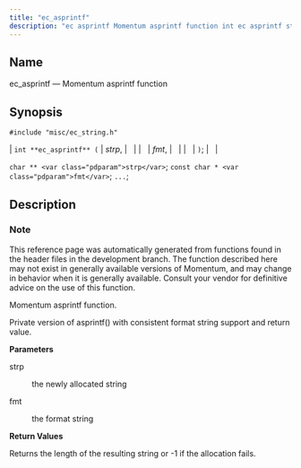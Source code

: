 ```yaml
---
title: "ec_asprintf"
description: "ec asprintf Momentum asprintf function int ec asprintf strp fmt char strp const char fmt This reference page was automatically generated from functions found in the header files in the development branch The function described here may not exist in generally available versions of Momentum and may change in behavior..."
---
```


<a name="apis.ec_asprintf"></a> 
## Name

ec_asprintf — Momentum asprintf function

## Synopsis

`#include "misc/ec_string.h"`

| `int **ec_asprintf** (` | <var class="pdparam">strp</var>, |   |
|   | <var class="pdparam">fmt</var>, |   |
|   | `)`; |   |

`char ** <var class="pdparam">strp</var>`;
`const char * <var class="pdparam">fmt</var>`;
`...`;<a name="idp62805952"></a> 
## Description

### Note

This reference page was automatically generated from functions found in the header files in the development branch. The function described here may not exist in generally available versions of Momentum, and may change in behavior when it is generally available. Consult your vendor for definitive advice on the use of this function.

Momentum asprintf function.

Private version of asprintf() with consistent format string support and return value.

**<a name="idp62809328"></a> Parameters**

<dl class="variablelist">

<dt>strp</dt>

<dd>

the newly allocated string

</dd>

<dt>fmt</dt>

<dd>

the format string

</dd>

</dl>

**<a name="idp62813888"></a> Return Values**

Returns the length of the resulting string or -1 if the allocation fails.